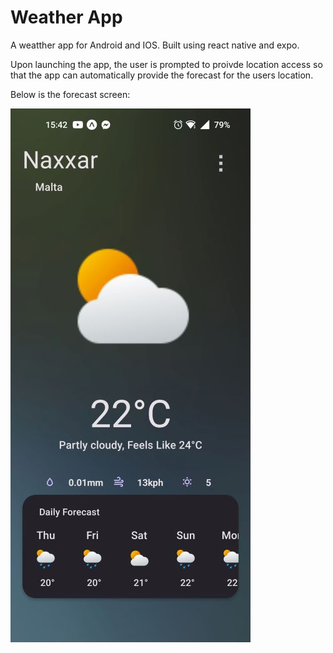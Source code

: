 # Weather App

A weatther app for Android and IOS. Built using react native and expo.

Upon launching the app, the user is prompted to proivde location access so that the app can automatically provide the forecast for the users location. 

Below is the forecast screen: 

![Alt Text](Screenshots/HomeScreen.jpg)
